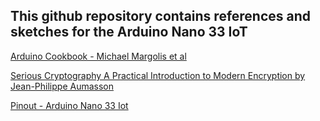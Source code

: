 ## This github repository contains references and sketches for the Arduino Nano 33 IoT

[Arduino Cookbook - Michael Margolis et al](https://www.oreilly.com/library/view/arduino-cookbook-3rd/9781491903513/) 

[Serious Cryptography A Practical Introduction to Modern Encryption by Jean-Philippe Aumasson](https://nostarch.com/seriouscrypto)



[Pinout - Arduino Nano 33 Iot](https://github.com/AnchorageBot/YouTube/blob/10a97fdeed3cfd9b2f91b1b47768f9da1abf4c81/ArduinoNano33Iot/pinoutNANO33IoT.pdf)

